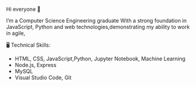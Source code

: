 Hi everyone 👋

I’m a Computer Science Engineering graduate With a strong foundation in JavaScript, Python and web technologies,demonstrating my ability to work in agile,

🖥️ Technical Skills:

- HTML, CSS, JavaScript,Python, Jupyter Notebook, Machine Learning
- Node.js, Express
- MySQL
- Visual Studio Code, Git

<!--
**Nikitha-nv/Nikitha-nv** is a ✨ _special_ ✨ repository because its `README.md` (this file) appears on your GitHub profile.

Here are some ideas to get you started:

- 🔭 I’m currently working on ...
- 🌱 I’m currently learning ...
- 👯 I’m looking to collaborate on ...
- 🤔 I’m looking for help with ...
- 💬 Ask me about ...
- 📫 How to reach me: ...
- 😄 Pronouns: ...
- ⚡ Fun fact: ...
-->
